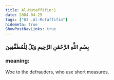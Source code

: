 ```yaml
---
title: Al-Mutaffifin:1
date: 2004-04-25
tags: ["83 .Al-Mutaffifin"]
hidemeta: true 
ShowPostNavLinks: true 
---
```

### بِسْمِ اللَّهِ الرَّحْمَٰنِ الرَّحِيمِ وَيْلٌ لِلْمُطَفِّفِينَ
### meaning: 
Woe to the defrauders, who use short measures,

